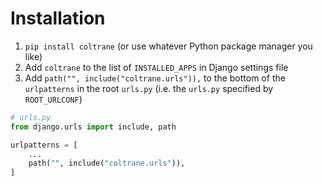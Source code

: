 # Installation

1. `pip install coltrane` (or use whatever Python package manager you like)
1. Add `coltrane` to the list of `INSTALLED_APPS` in Django settings file
1. Add `path("", include("coltrane.urls")),` to the bottom of the `urlpatterns` in the root `urls.py` (i.e. the `urls.py` specified by `ROOT_URLCONF`)

```python
# urls.py
from django.urls import include, path

urlpatterns = [
    ...
    path("", include("coltrane.urls")),
]
```

